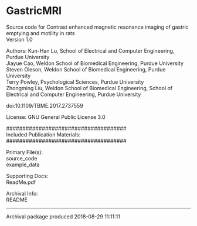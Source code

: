 # GastricMRI
Source code for Contrast enhanced magnetic resonance imaging of gastric emptying and motility in rats  
Version 1.0  

Authors:
Kun-Han Lu, School of Electrical and Computer Engineering, Purdue University  
Jiayue Cao, Weldon School of Biomedical Engineering, Purdue University  
Steven Oleson, Weldon School of Biomedical Engineering, Purdue University  
Terry Powley, Psychological Sciences, Purdue University  
Zhongming Liu, Weldon School of Biomedical Engineering, School of Electrical and Computer Engineering, Purdue University  

doi:10.1109/TBME.2017.2737559
 
 
License: 
GNU General Public License 3.0
 
#####################################  
Included Publication Materials:  
#####################################

 
Primary File(s):  
source_code  
example_data  

Supporting Docs:  
ReadMe.pdf  

Archival Info:  
README  

 
 --------------------------------------------
 Archival package produced 2018-08-29 11:11:11

